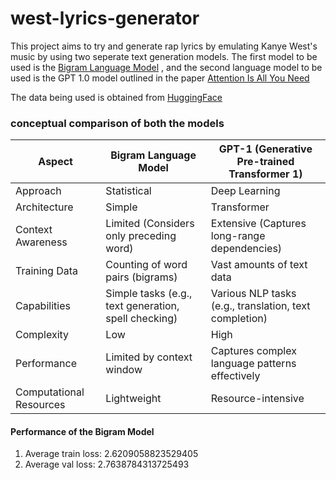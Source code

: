 # west-lyrics-generator

This project aims to try and generate rap lyrics by emulating Kanye West's music by using two seperate text generation models. The first model to be used is the [Bigram Language Model](https://pastebin.com/vxGwbqiH) , and the second language model to be used is the GPT 1.0 model outlined in the paper  [Attention Is All You Need](https://pastebin.com/qXMZ2bst)

The data being used is obtained from [HuggingFace](https://huggingface.co/datasets/huggingartists/kanye-west)

### conceptual comparison of both the models 

| Aspect                   | Bigram Language Model                         | GPT-1 (Generative Pre-trained Transformer 1)       |
|--------------------------|------------------------------------------------|----------------------------------------------------|
| Approach                 | Statistical                                   | Deep Learning                                     |
| Architecture             | Simple                                        | Transformer                                      |
| Context Awareness        | Limited (Considers only preceding word)       | Extensive (Captures long-range dependencies)     |
| Training Data            | Counting of word pairs (bigrams)              | Vast amounts of text data                        |
| Capabilities             | Simple tasks (e.g., text generation, spell checking) | Various NLP tasks (e.g., translation, text completion) |
| Complexity               | Low                                           | High                                             |
| Performance              | Limited by context window                     | Captures complex language patterns effectively   |
| Computational Resources  | Lightweight                                   | Resource-intensive                               |

#### Performance of the Bigram Model 

1. Average train loss: 2.6209058823529405
2. Average val loss: 2.7638784313725493





